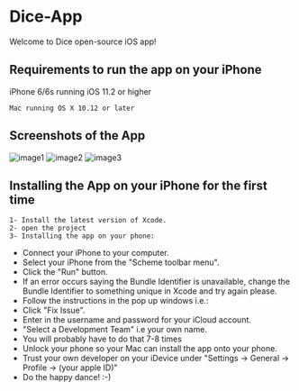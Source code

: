 # Dice-App
Welcome to Dice open-source iOS app!

## Requirements to run the app on your iPhone
iPhone 6/6s running iOS 11.2 or higher
```
Mac running OS X 10.12 or later
```

## Screenshots of the App


![image1](https://user-images.githubusercontent.com/17670361/37718177-cf58a51e-2d2a-11e8-8be5-4214909de001.jpeg)
![image2](https://user-images.githubusercontent.com/17670361/37718178-cfd0b478-2d2a-11e8-97eb-aa7ae697e885.jpeg)
![image3](https://user-images.githubusercontent.com/17670361/37718179-d02a2c92-2d2a-11e8-90d2-a90869ac86ce.jpeg)

## Installing the App on your iPhone for the first time
```
1- Install the latest version of Xcode.
2- open the project
3- Installing the app on your phone:
```
* Connect your iPhone to your computer.
* Select your iPhone from the "Scheme toolbar menu".
* Click the "Run" button.
* If an error occurs saying the Bundle Identifier is unavailable, change the Bundle Identifier to something unique in Xcode and try again please.
* Follow the instructions in the pop up windows i.e.:
* Click "Fix Issue".
* Enter in the username and password for your iCloud account.
* "Select a Development Team" i.e your own name.
* You will probably have to do that 7-8 times
* Unlock your phone so your Mac can install the app onto your phone.
* Trust your own developer on your iDevice under "Settings -> General -> Profile -> (your apple ID)"
* Do the happy dance! :-)
